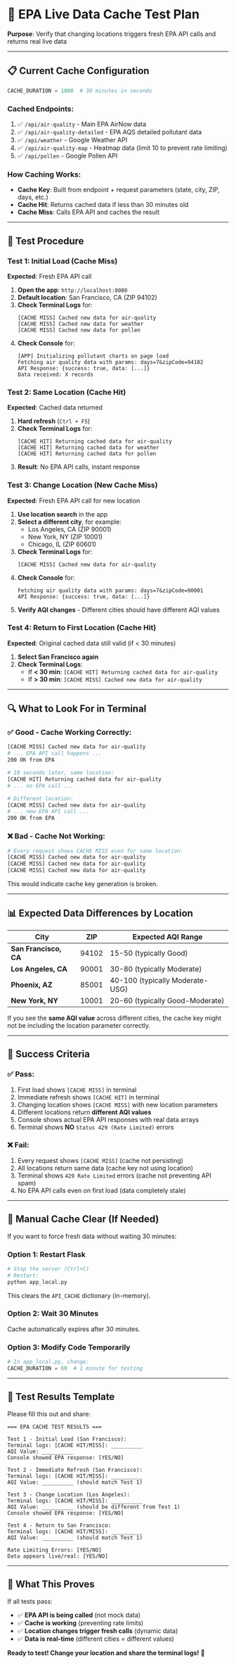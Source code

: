 # 🧪 EPA Live Data Cache Test Plan

**Purpose**: Verify that changing locations triggers fresh EPA API calls and returns real live data

---

## 📋 Current Cache Configuration

```python
CACHE_DURATION = 1800  # 30 minutes in seconds
```

### Cached Endpoints:
1. ✅ `/api/air-quality` - Main EPA AirNow data
2. ✅ `/api/air-quality-detailed` - EPA AQS detailed pollutant data
3. ✅ `/api/weather` - Google Weather API
4. ✅ `/api/air-quality-map` - Heatmap data (limit 10 to prevent rate limiting)
5. ✅ `/api/pollen` - Google Pollen API

### How Caching Works:
- **Cache Key**: Built from endpoint + request parameters (state, city, ZIP, days, etc.)
- **Cache Hit**: Returns cached data if less than 30 minutes old
- **Cache Miss**: Calls EPA API and caches the result

---

## 🧪 Test Procedure

### Test 1: Initial Load (Cache Miss)
**Expected**: Fresh EPA API call

1. **Open the app**: `http://localhost:8080`
2. **Default location**: San Francisco, CA (ZIP 94102)
3. **Check Terminal Logs** for:
   ```
   [CACHE MISS] Cached new data for air-quality
   [CACHE MISS] Cached new data for weather
   [CACHE MISS] Cached new data for pollen
   ```
4. **Check Console** for:
   ```
   [APP] Initializing pollutant charts on page load
   Fetching air quality data with params: days=7&zipCode=94102
   API Response: {success: true, data: [...]}
   Data received: X records
   ```

### Test 2: Same Location (Cache Hit)
**Expected**: Cached data returned

1. **Hard refresh** (`Ctrl + F5`)
2. **Check Terminal Logs** for:
   ```
   [CACHE HIT] Returning cached data for air-quality
   [CACHE HIT] Returning cached data for weather
   [CACHE HIT] Returning cached data for pollen
   ```
3. **Result**: No EPA API calls, instant response

### Test 3: Change Location (New Cache Miss)
**Expected**: Fresh EPA API call for new location

1. **Use location search** in the app
2. **Select a different city**, for example:
   - Los Angeles, CA (ZIP 90001)
   - New York, NY (ZIP 10001)
   - Chicago, IL (ZIP 60601)
3. **Check Terminal Logs** for:
   ```
   [CACHE MISS] Cached new data for air-quality
   ```
4. **Check Console** for:
   ```
   Fetching air quality data with params: days=7&zipCode=90001
   API Response: {success: true, data: [...]}
   ```
5. **Verify AQI changes** - Different cities should have different AQI values

### Test 4: Return to First Location (Cache Hit)
**Expected**: Original cached data still valid (if < 30 minutes)

1. **Select San Francisco again**
2. **Check Terminal Logs**:
   - If **< 30 min**: `[CACHE HIT] Returning cached data for air-quality`
   - If **> 30 min**: `[CACHE MISS] Cached new data for air-quality`

---

## 🔍 What to Look For in Terminal

### ✅ **Good - Cache Working Correctly:**
```bash
[CACHE MISS] Cached new data for air-quality
# ... EPA API call happens ...
200 OK from EPA

# 10 seconds later, same location:
[CACHE HIT] Returning cached data for air-quality
# ... no EPA call ...

# Different location:
[CACHE MISS] Cached new data for air-quality
# ... new EPA API call ...
200 OK from EPA
```

### ❌ **Bad - Cache Not Working:**
```bash
# Every request shows CACHE MISS even for same location:
[CACHE MISS] Cached new data for air-quality
[CACHE MISS] Cached new data for air-quality
[CACHE MISS] Cached new data for air-quality
```
This would indicate cache key generation is broken.

---

## 📊 Expected Data Differences by Location

| City | ZIP | Expected AQI Range |
|------|-----|-------------------|
| **San Francisco, CA** | 94102 | 15-50 (typically Good) |
| **Los Angeles, CA** | 90001 | 30-80 (typically Moderate) |
| **Phoenix, AZ** | 85001 | 40-100 (typically Moderate-USG) |
| **New York, NY** | 10001 | 20-60 (typically Good-Moderate) |

If you see the **same AQI value** across different cities, the cache key might not be including the location parameter correctly.

---

## 🎯 Success Criteria

### ✅ **Pass**:
1. First load shows `[CACHE MISS]` in terminal
2. Immediate refresh shows `[CACHE HIT]` in terminal
3. Changing location shows `[CACHE MISS]` with new location parameters
4. Different locations return **different AQI values**
5. Console shows actual EPA API responses with real data arrays
6. Terminal shows **NO** `Status 429 (Rate Limited)` errors

### ❌ **Fail**:
1. Every request shows `[CACHE MISS]` (cache not persisting)
2. All locations return same data (cache key not using location)
3. Terminal shows `429 Rate Limited` errors (cache not preventing API spam)
4. No EPA API calls even on first load (data completely stale)

---

## 🔧 Manual Cache Clear (If Needed)

If you want to force fresh data without waiting 30 minutes:

### Option 1: Restart Flask
```bash
# Stop the server (Ctrl+C)
# Restart:
python app_local.py
```
This clears the `API_CACHE` dictionary (in-memory).

### Option 2: Wait 30 Minutes
Cache automatically expires after 30 minutes.

### Option 3: Modify Code Temporarily
```python
# In app_local.py, change:
CACHE_DURATION = 60  # 1 minute for testing
```

---

## 📝 Test Results Template

Please fill this out and share:

```
=== EPA CACHE TEST RESULTS ===

Test 1 - Initial Load (San Francisco):
Terminal logs: [CACHE HIT/MISS]: __________
AQI Value: __________
Console showed EPA response: [YES/NO]

Test 2 - Immediate Refresh (San Francisco):
Terminal logs: [CACHE HIT/MISS]: __________
AQI Value: __________ (should match Test 1)

Test 3 - Change Location (Los Angeles):
Terminal logs: [CACHE HIT/MISS]: __________
AQI Value: __________ (should be different from Test 1)
Console showed EPA response: [YES/NO]

Test 4 - Return to San Francisco:
Terminal logs: [CACHE HIT/MISS]: __________
AQI Value: __________ (should match Test 1)

Rate Limiting Errors: [YES/NO]
Data appears live/real: [YES/NO]
```

---

## 🎯 What This Proves

If all tests pass:
- ✅ **EPA API is being called** (not mock data)
- ✅ **Cache is working** (preventing rate limits)
- ✅ **Location changes trigger fresh calls** (dynamic data)
- ✅ **Data is real-time** (different cities = different values)

**Ready to test! Change your location and share the terminal logs!** 🚀

